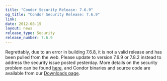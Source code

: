 ```yaml
---
title: "Condor Security Release: 7.6.9"
og_title: "Condor Security Release: 7.6.9"
link: 
date: 2012-08-15
layout: news
release_type: Security
release_number: 7.6.9
---
```


Regrettably, due to an error in building 7.6.8, it is not a valid release and has been pulled from the web.  Please update to version 7.6.9 or 7.8.2 instead to address the security issue posted yesterday.  More details on the security problem can be found <a href="security/vulnerabilities/CONDOR-2012-0002.html" data-proofer-ignore>here</a>, and Condor binaries and source code are available from our <a href="downloads/" data-proofer-ignore>Downloads page</a>. 

